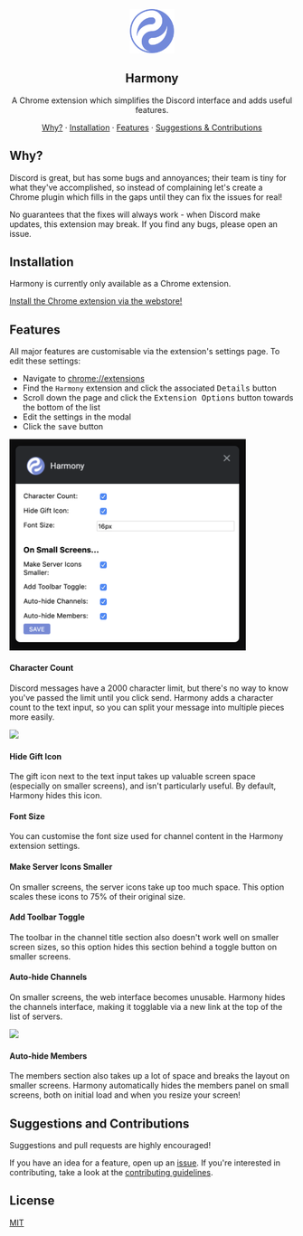 <p align="center"><img src="./images/harmony.png" height="78" /></p>

<h2 align="center">Harmony</h2>

<p align="center">A Chrome extension which simplifies the Discord interface and adds useful features.</p>

<p align="center">
    <a href="#why">Why?</a>
    ·
    <a href="#installation">Installation</a>
    ·
    <a href="#features">Features</a>
    ·
    <a href="#suggestions-and-contributions">Suggestions & Contributions</a>
</p>

## Why?

Discord is great, but has some bugs and annoyances; their team is tiny for what they've accomplished, so instead of complaining let's create a Chrome plugin which fills in the gaps until they can fix the issues for real!

No guarantees that the fixes will always work - when Discord make updates, this extension may break. If you find any bugs, please open an issue.

## Installation

Harmony is currently only available as a Chrome extension.

[Install the Chrome extension via the webstore!](https://chrome.google.com/webstore/detail/harmony/jaaoemgmljmlgmpailnhdikgbpffhkkd)

## Features

All major features are customisable via the extension's settings page. To edit these settings:

- Navigate to [chrome://extensions](chrome://extensions)
- Find the `Harmony` extension and click the associated <kbd>Details</kbd> button
- Scroll down the page and click the <kbd>Extension Options</kbd> button towards the bottom of the list
- Edit the settings in the modal
- Click the <kbd>save</kbd> button

<img src="./images/preferences.png" width="418px" />

#### Character Count

Discord messages have a 2000 character limit, but there's no way to know you've passed the limit until you click send. Harmony adds a character count to the text input, so you can split your message into multiple pieces more easily.

<img src="./images/character-count.png" width="517px" />

#### Hide Gift Icon

The gift icon next to the text input takes up valuable screen space (especially on smaller screens), and isn't particularly useful. By default, Harmony hides this icon.

#### Font Size

You can customise the font size used for channel content in the Harmony extension settings.

#### Make Server Icons Smaller

On smaller screens, the server icons take up too much space. This option scales these icons to 75% of their original size.

#### Add Toolbar Toggle

The toolbar in the channel title section also doesn't work well on smaller screen sizes, so this option hides this section behind a toggle button on smaller screens.

#### Auto-hide Channels

On smaller screens, the web interface becomes unusable. Harmony hides the channels interface, making it togglable via a new link at the top of the list of servers.

<img src="./images/toggle-channels.gif" width="515px" />

#### Auto-hide Members

The members section also takes up a lot of space and breaks the layout on smaller screens. Harmony automatically hides the members panel on small screens, both on initial load and when you resize your screen!

## Suggestions and Contributions

Suggestions and pull requests are highly encouraged!

If you have an idea for a feature, open up an [issue](https://github.com/jtmcgrath/harmony/issues). If you're interested in contributing, take a look at the [contributing guidelines](./CONTRIBUTING.md).

## License

[MIT](./LICENSE)
